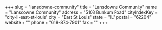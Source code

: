 +++
slug = "lansdowne-community"
title = "Lansdowne Community"
name = "Lansdowne Community"
address = "5103 Bunkum Road"
cityIndexKey = "city-il-east-st-louis"
city = "East St Louis"
state = "IL"
postal = "62204"
website = ""
phone = "618-874-7901"
fax = ""
+++
